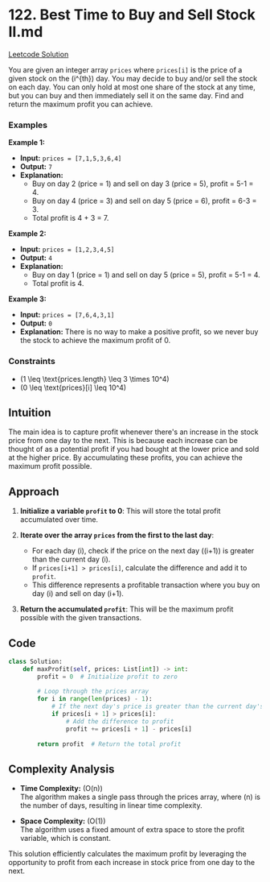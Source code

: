 # 122. Best Time to Buy and Sell Stock II.md
[Leetcode Solution](https://leetcode.com/problems/best-time-to-buy-and-sell-stock-ii/solutions/5535198/best-solution-challenge-day-2-revisewitharsh/)

You are given an integer array `prices` where `prices[i]` is the price of a given stock on the \(i^{th}\) day. You may decide to buy and/or sell the stock on each day. You can only hold at most one share of the stock at any time, but you can buy and then immediately sell it on the same day. Find and return the maximum profit you can achieve.

### Examples

**Example 1:**

- **Input:** `prices = [7,1,5,3,6,4]`
- **Output:** `7`
- **Explanation:** 
  - Buy on day 2 (price = 1) and sell on day 3 (price = 5), profit = 5-1 = 4.
  - Buy on day 4 (price = 3) and sell on day 5 (price = 6), profit = 6-3 = 3.
  - Total profit is 4 + 3 = 7.

**Example 2:**

- **Input:** `prices = [1,2,3,4,5]`
- **Output:** `4`
- **Explanation:** 
  - Buy on day 1 (price = 1) and sell on day 5 (price = 5), profit = 5-1 = 4.
  - Total profit is 4.

**Example 3:**

- **Input:** `prices = [7,6,4,3,1]`
- **Output:** `0`
- **Explanation:** There is no way to make a positive profit, so we never buy the stock to achieve the maximum profit of 0.

### Constraints

- \(1 \leq \text{prices.length} \leq 3 \times 10^4\)
- \(0 \leq \text{prices}[i] \leq 10^4\)

## Intuition

The main idea is to capture profit whenever there's an increase in the stock price from one day to the next. This is because each increase can be thought of as a potential profit if you had bought at the lower price and sold at the higher price. By accumulating these profits, you can achieve the maximum profit possible.

## Approach

1. **Initialize a variable `profit` to 0**: This will store the total profit accumulated over time.
   
2. **Iterate over the array `prices` from the first to the last day**:
   - For each day \(i\), check if the price on the next day \((i+1)\) is greater than the current day \(i\).
   - If `prices[i+1] > prices[i]`, calculate the difference and add it to `profit`.
   - This difference represents a profitable transaction where you buy on day \(i\) and sell on day \(i+1\).

3. **Return the accumulated `profit`**: This will be the maximum profit possible with the given transactions.

## Code

```python
class Solution:
    def maxProfit(self, prices: List[int]) -> int:
        profit = 0  # Initialize profit to zero
        
        # Loop through the prices array
        for i in range(len(prices) - 1):
            # If the next day's price is greater than the current day's price
            if prices[i + 1] > prices[i]:
                # Add the difference to profit
                profit += prices[i + 1] - prices[i]
        
        return profit  # Return the total profit
```

## Complexity Analysis

- **Time Complexity:** \(O(n)\)  
  The algorithm makes a single pass through the prices array, where \(n\) is the number of days, resulting in linear time complexity.

- **Space Complexity:** \(O(1)\)  
  The algorithm uses a fixed amount of extra space to store the profit variable, which is constant.

This solution efficiently calculates the maximum profit by leveraging the opportunity to profit from each increase in stock price from one day to the next.
